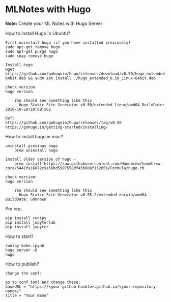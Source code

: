 # MLNotes with Hugo

**Note:** Create your ML Notes with Hugo Server



How to install Hugo in Ubuntu?
```
First uninstall hugo (if you have installed previously)
sudo apt-get remove hugo
sudo apt-get purge hugo
sudo snap remove hugo

Install hugo
wget https://github.com/gohugoio/hugo/releases/download/v0.50/hugo_extended_0.50_Linux-64bit.deb && sudo apt install ./hugo_extended_0.50_Linux-64bit.deb

check version
hugo version

  	You should see something like this
	  Hugo Static Site Generator v0.50/extended linux/amd64 BuildDate: 2018-10-29T10:09:56Z

Ref:
https://github.com/gohugoio/hugo/releases/tag/v0.50
https://gohugo.io/getting-started/installing/
```


How to install hugo in mac?
```
uninstall previous hugo
    brew uninstall hugo

install older version of hugo -
    brew install https://raw.githubusercontent.com/Homebrew/homebrew-core/5441fa16872c9a56bd5997558df45b808f13285b/Formula/hugo.rb

check version:
hugo version

  	You should see something like this
	  Hugo Static Site Generator v0.55.2/extended darwin/amd64 BuildDate: unknown
```



Pre req:
```
pip install runipy
pip install jupyterlab
pip install jupyter
```

How to start?
```
runipy make.ipynb
hugo server -D
hugo
```

How to publish?
```
change the conf:

go to conf.toml and change these:
baseURL = "https://<your-github-handle>.github.io/<your-repository-name>/"
title = "Your Name"
```

